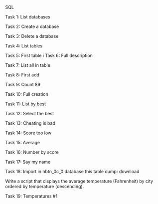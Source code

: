 SQL 

Task 1: List databases

Task 2: Create a database

Task 3: Delete a database

Task 4: List tables

Task 5: First table
i
Task 6: Full description

Task 7: List all in table

Task 8: First add

Task 9: Count 89

Task 10: Full creation

Task 11: List by best

Task 12: Select the best

Task 13: Cheating is bad

Task 14: Score too low

Task 15: Average

Task 16: Number by score

Task 17: Say my name

Task 18: Import in hbtn_0c_0 database this table dump: download

Write a script that displays the average temperature (Fahrenheit) by city ordered by temperature (descending).

Task 19: Temperatures #1
